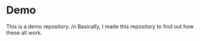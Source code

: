 # Demo
This is a demo repository. /n
Basically, I made this repository to find out how these all work.
